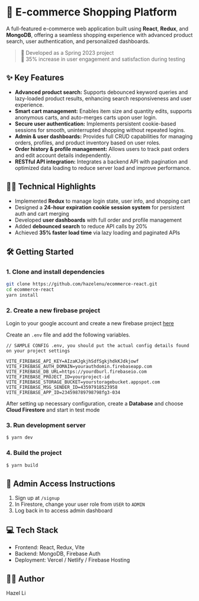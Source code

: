 # 🛒 E-commerce Shopping Platform

A full-featured e-commerce web application built using **React**, **Redux**, and **MongoDB**, offering a seamless shopping experience with advanced product search, user authentication, and personalized dashboards.

> 📆 Developed as a Spring 2023 project  
> 🚀 35% increase in user engagement and satisfaction during testing


<!-- 
## 🖥️ Screenshots

![Home Page](https://raw.githubusercontent.com/jgudo/ecommerce-react/master/static/screeny1.png)  
![Product Listing](https://raw.githubusercontent.com/jgudo/ecommerce-react/master/static/screeny2.png)  
![Cart View](https://raw.githubusercontent.com/jgudo/ecommerce-react/master/static/screeny3.png)  
![User Dashboard](https://raw.githubusercontent.com/jgudo/ecommerce-react/master/static/screeny7.png)
-->


## ✨ Key Features

- **Advanced product search:**  Supports debounced keyword queries and lazy-loaded product results, enhancing search responsiveness and user experience.
- **Smart cart management:**  Enables item size and quantity edits, supports anonymous carts, and auto-merges carts upon user login.
- **Secure user authentication:**  Implements persistent cookie-based sessions for smooth, uninterrupted shopping without repeated logins.
- **Admin & user dashboards:**  Provides full CRUD capabilities for managing orders, profiles, and product inventory based on user roles.
- **Order history & profile management:**  Allows users to track past orders and edit account details independently.
- **RESTful API integration:**  Integrates a backend API with pagination and optimized data loading to reduce server load and improve performance.



## ✌🏻 Technical Highlights

- Implemented **Redux** to manage login state, user info, and shopping cart
- Designed a **24-hour expiration cookie session system** for persistent auth and cart merging
- Developed **user dashboards** with full order and profile management
- Added **debounced search** to reduce API calls by 20%
- Achieved **35% faster load time** via lazy loading and paginated APIs


## 🛠️ Getting Started

### 1. Clone and install dependencies

```bash
git clone https://github.com/hazelenu/ecommerce-react.git
cd ecommerce-react
yarn install
```

### 2. Create a new firebase project
Login to your google account and create a new firebase project [here](https://console.firebase.google.com/u/0/)

Create an `.env` file and add the following variables.

```
// SAMPLE CONFIG .env, you should put the actual config details found on your project settings

VITE_FIREBASE_API_KEY=AIzaKJgkjhSdfSgkjhdkKJdkjowf
VITE_FIREBASE_AUTH_DOMAIN=yourauthdomin.firebaseapp.com
VITE_FIREBASE_DB_URL=https://yourdburl.firebaseio.com
VITE_FIREBASE_PROJECT_ID=yourproject-id
VITE_FIREBASE_STORAGE_BUCKET=yourstoragebucket.appspot.com
VITE_FIREBASE_MSG_SENDER_ID=43597918523958
VITE_FIREBASE_APP_ID=234598789798798fg3-034

``` 

After setting up necessary configuration,
create a **Database** and choose **Cloud Firestore** and start in test mode

### 3. Run development server
```sh 
$ yarn dev
```


### 4. Build the project
```sh
$ yarn build
```

## 🔐 Admin Access Instructions
1. Sign up at `/signup`
2. In Firestore, change your user role from `USER` to `ADMIN`
3. Log back in to access admin dashboard


## 💻 Tech Stack
- Frontend: React, Redux, Vite
- Backend: MongoDB, Firebase Auth
- Deployment: Vercel / Netlify / Firebase Hosting


## 👩‍💻 Author
Hazel Li


